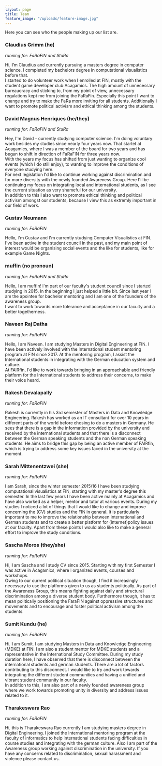 ```yaml
---
layout: page
title: Team
feature_image: "/uploads/feature-image.jpg"
---
```


Here you can see who the people making up our list are. 

### Claudius Grimm (he)
*running for: FaRaFIN and StuRa*

Hi, I’m Claudius and currently pursuing a masters degree in computer science. I completed my bachelors degree in computational visualistics before that. <br />
I started to do volunteer work when I enrolled at FIN, mostly with the student game developer club Acagamics. The high amount of unnecessary bureaucracy and sticking to, from my point of view, unnecessary regulations kept me from joining the FaRaFin. Especially this point I want to change and try to make the FaRa more inviting for all students. Additionally I want to promote political activism and ethical thinking among the students.

### David Magnus Henriques (he/they)
*running for: FaRaFIN and StuRa*

Hey, I'm David - currently studying computer science. I'm doing voluntary work besides my studies since nearly four years now. That startet at Acagamics, where I was a member of the board for two years and has begun to shift in direction of FaRaFIN for three years now. <br /> 
With the years my focus has shifted from just wanting to organize cool events (which I do still enjoy), to wanting to improve the conditions of everyone studying here. <br />
For next legislation I'd like to continue working against discrimination and for more diversity with the newly founded Awareness Group. Here I'll be continuing my focus on integrating local and international students, as I see the current situation as very shameful for our university. <br /> 
In addition to this I also want to promote ethical thinking and political activism amongst our students, because I view this as extremly important in our field of work. 

### Gustav Neumann 
*running for: FaRaFIN*

Hello, I'm Gustav and I'm currently studying Computer Visualistics at FIN.
I've been active in the student council in the past, and my main point of interest would be organising social events and the like for students, like for example Game Nights.

### muffin (no pronoun)
*running for: FaRaFIN and StuRa*

Hello, I am muffin! I'm part of our faculty's student council since I started studying in 2015. In the beginning I just helped a little bit. Since last year I am the apointee for bachelor mentoring and I am one of the founders of the awareness group. <br />
I want to work towards more tolerance and acceptance in our faculty and a better togetherness.

### Naveen Raj Datha 
*running for: FaRaFIN*

Hello, I am Naveen. I am studying Masters in Digital Engineering at FIN. I have been actively involved with the International student mentoring program at FIN since 2017. At the mentoring program, I assist the International students in integrating with the German education system and culture. <br />
At FAIRfin, I'd like to work towards bringing in an approachable and friendly platform for the International students to address their concerns, to make their voice heard.

### Rakesh Devalapally
*running for: FaRaFIN*

Rakesh is currently in his 3rd semester of Masters in Data and Knowledge Engineering. Rakesh has worked as an IT consultant for over 10 years in different parts of the world before chosing to do a masters in Germany. He sees that there is a gap in the information provided by the university and received by the international students and that there is a disconnect between the German speaking students and the non German speaking students. He aims to bridge this gap by being an active member of FAIRfin, which is trying to address some key issues faced in the university at the moment.

### Sarah Mittenentzwei (she)
*running for: FaRaFIN*

I am Sarah, since the winter semester 2015/16 I have been studying computational visualistics at FIN, starting with my master's degree this semester. In the last few years I have been active mainly at Acagamics and have also worked as a helper, mentor and tutor at various events. During my studies I noticed a lot of things that I would like to change and improve concerning the (CV) studies and the FIN in general. It is particularly important to me to improve the relationship between international and German students and to create a better platform for (internet)policy issues at our faculty. Apart from these points I would also like to make a general effort to improve the study conditions.

### Sascha Moros (they/she)
*running for: FaRaFIN*

Hi, I am Sascha and I study CV since 2015. Starting with my first Semester I was active in Acagamics, where I organized events, courses and workshops. <br />
Owing to our current political situation though, I find it increasingly necessary to use the platforms given to us as students politically. As part of the Awareness Group, this means fighting against daily and structural discrimination among a diverse student body. Furthermore though, it has to mean politically positioning the FaraFIN against oppressive structures and movements and to encourage and foster political activism among the students. 

### Sumit Kundu (he) 
*running for: FaRaFIN*

Hi, I am Sumit. I am studying Masters in Data and Knowledge Engineering (MDKE) at FIN. I am also a student mentor for MDKE students and a representative in the International Study Committee. During my study duration here, I have observed that there is disconnect between the international students and german students. There are a lot of factors contributing to this disconnect. I would like to try and work towards integrating the different student communities and having a unified and vibrant student community in our faculty. <br /> 
In addition to this, I am also part of a newly founded awareness group where we work towards promoting unity in diversity and address issues related to it.

### Tharakeswara Rao
*running for: FaRaFIN*

Hi, this is Tharakeswara Rao currently I am studying masters degree in Digital Engineering. I joined the International mentoring program at the faculty of informatics to help international students facing difficulties in course studies and integrating with the german culture. Also I am part of the Awareness group working against discrimination in the university. If you have any concerns related to discrimination, sexual harassment and violence please contact us.
